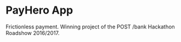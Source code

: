 # PayHero App

Frictionless payment. Winning project of the POST /bank Hackathon Roadshow 2016/2017.

